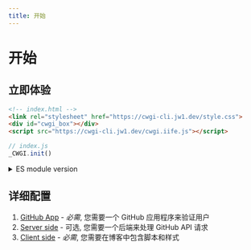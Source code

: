 ```yaml
---
title: 开始
---
```


# 开始

## 立即体验
```html
<!-- index.html -->
<link rel="stylesheet" href="https://cwgi-cli.jw1.dev/style.css">
<div id="cwgi_box"></div>
<script src="https://cwgi-cli.jw1.dev/cwgi.iife.js"></script>
```

```js
// index.js
_CWGI.init()
```

<details>
<summary>ES module version</summary>

```html
<!-- index.html -->
<link rel="stylesheet" href="https://cwgi-cli.jw1.dev/style.css">
<div id="cwgi_box"></div>
```

```js
// index.js

// 您可以像这样使用它，也可以将其下载到您的项目中并导入它
import {init} from 'https://cwgi-cli.jw1.dev/cwgi.js'

init()
```

</details>

## 详细配置

1. [GitHub App](/zh/docs/githubApp) - _必需_, 您需要一个 GitHub 应用程序来验证用户
2. [Server side](/zh/docs/server) - 可选, 您需要一个后端来处理 GitHub API 请求
3. [Client side](/zh/docs/client) - _必需_, 您需要在博客中包含脚本和样式